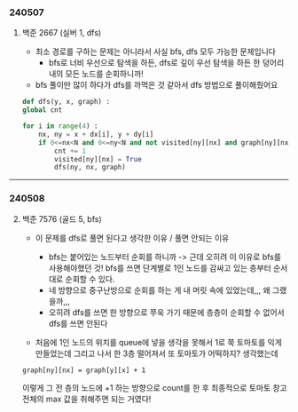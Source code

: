 ### 240507

1. 백준 2667 (실버 1, dfs)

   - 최소 경로를 구하는 문제는 아니라서 사실 bfs, dfs 모두 가능한 문제입니다
     - bfs로 너비 우선으로 탐색을 하든, dfs로 깊이 우선 탐색을 하든 한 덩어리 내의 모든 노드를 순회하니까!
   - bfs 풀이만 많이 하다가 dfs를 까먹은 것 같아서 dfs 방법으로 풀이해줬어요

   ```python
   def dfs(y, x, graph) :
   global cnt

   for i in range(4) :
       nx, ny = x + dx[i], y + dy[i]
       if 0<=nx<N and 0<=ny<N and not visited[ny][nx] and graph[ny][nx] == 1 :
           cnt += 1
           visited[ny][nx] = True
           dfs(ny, nx, graph)
   ```

---

### 240508

2. 백준 7576 (골드 5, bfs)

   - 이 문제를 dfs로 풀면 된다고 생각한 이유 / 풀면 안되는 이유

     - bfs는 붙어있는 노드부터 순회를 하니까 -> 근데 오히려 이 이유로 bfs를 사용해야했던 것! bfs를 쓰면 단계별로 1인 노드를 감싸고 있는 층부터 순서대로 순회할 수 있다.
     - 네 방향으로 중구난방으로 순회를 하는 게 내 머릿 속에 있었는데,,, 왜 그랬을까,,,
     - 오히려 dfs를 쓰면 한 방향으로 쭈욱 가기 때문에 층층이 순회할 수 없어서 dfs를 쓰면 안된다

   - 처음에 1인 노드의 위치를 queue에 넣을 생각을 못해서 1로 쭉 토마토를 익게 만들었는데 그리고 나서 한 3층 떨어져서 또 토마토가 어떡하지? 생각했는데

   ```
   graph[ny][nx] = graph[y][x] + 1
   ```

   이렇게 그 전 층의 노드에 +1 하는 방향으로 count를 한 후 최종적으로 토마토 창고 전체의 max 값을 취해주면 되는 거였다!
